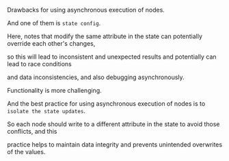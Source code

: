 Drawbacks for using asynchronous execution of nodes.

And one of them is `state config`.

Here, notes that modify the same attribute in the state can potentially override each other's changes,

so this will lead to inconsistent and unexpected results and potentially can lead to race conditions

and data inconsistencies, and also debugging asynchronously.

Functionality is more challenging.

And the best practice for using asynchronous execution of nodes is to `isolate the state updates`.

So each node should write to a different attribute in the state to avoid those conflicts, and this

practice helps to maintain data integrity and prevents unintended overwrites of the values.